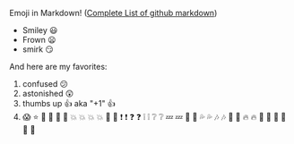 Emoji in Markdown! ([Complete List of github markdown](https://gist.github.com/rxaviers/7360908))
* Smiley :smiley: 
* Frown :frowning: 
* smirk :smirk: 

And here are my favorites:
1. confused :confused: 
2. astonished :astonished: 
3. thumbs up :thumbsup: aka "+1" :+1: 
4. 😱 :star: 🌟 :star2: 💫 :dizzy: 💥 :boom: 💥 :collision: 💢 :anger: ❗ :exclamation: ❓ :question: ❕ :grey_exclamation: ❔ :grey_question: 💤 :zzz: 💨 :dash: 💦 :sweat_drops: 🎶 :notes: 🎵 :musical_note: 🔥 :fire: 💩 :hankey: 💩 :poop: 💩 :shit: